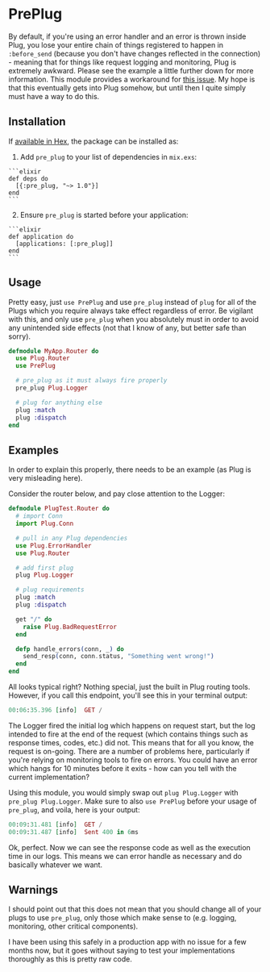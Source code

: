 # PrePlug

By default, if you're using an error handler and an error is thrown inside Plug, you lose your entire chain of things registered to happen in `:before_send` (because you don't have changes reflected in the connection) - meaning that for things like request logging and monitoring, Plug is extremely awkward. Please see the example a little further down for more information. This module provides a workaround for [this issue](https://github.com/elixir-lang/plug/issues/409). My hope is that this eventually gets into Plug somehow, but until then I quite simply must have a way to do this.

## Installation

If [available in Hex](https://hex.pm/docs/publish), the package can be installed as:

  1. Add `pre_plug` to your list of dependencies in `mix.exs`:

    ```elixir
    def deps do
      [{:pre_plug, "~> 1.0"}]
    end
    ```

  2. Ensure `pre_plug` is started before your application:

    ```elixir
    def application do
      [applications: [:pre_plug]]
    end
    ```

## Usage

Pretty easy, just `use PrePlug` and use `pre_plug` instead of `plug` for all of the Plugs which you require always take effect regardless of error. Be vigilant with this, and only use `pre_plug` when you absolutely must in order to avoid any unintended side effects (not that I know of any, but better safe than sorry).

```elixir
defmodule MyApp.Router do
  use Plug.Router
  use PrePlug

  # pre_plug as it must always fire properly
  pre_plug Plug.Logger

  # plug for anything else
  plug :match
  plug :dispatch
end
```

## Examples

In order to explain this properly, there needs to be an example (as Plug is very misleading here).

Consider the router below, and pay close attention to the Logger:

```elixir
defmodule PlugTest.Router do
  # import Conn
  import Plug.Conn

  # pull in any Plug dependencies
  use Plug.ErrorHandler
  use Plug.Router

  # add first plug
  plug Plug.Logger

  # plug requirements
  plug :match
  plug :dispatch

  get "/" do
    raise Plug.BadRequestError
  end

  defp handle_errors(conn, _) do
    send_resp(conn, conn.status, "Something went wrong!")
  end
end
```

All looks typical right? Nothing special, just the built in Plug routing tools. However, if you call this endpoint, you'll see this in your terminal output:

```elixir
00:06:35.396 [info]  GET /
```

The Logger fired the initial log which happens on request start, but the log intended to fire at the end of the request (which contains things such as response times, codes, etc.) did not. This means that for all you know, the request is on-going. There are a number of problems here, particularly if you're relying on monitoring tools to fire on errors. You could have an error which hangs for 10 minutes before it exits - how can you tell with the current implementation?

Using this module, you would simply swap out `plug Plug.Logger` with `pre_plug Plug.Logger`. Make sure to also `use PrePlug` before your usage of `pre_plug`, and voila, here is your output:

```elixir
00:09:31.481 [info]  GET /
00:09:31.487 [info]  Sent 400 in 6ms
```

Ok, perfect. Now we can see the response code as well as the execution time in our logs. This means we can error handle as necessary and do basically whatever we want.

## Warnings

I should point out that this does not mean that you should change all of your plugs to use `pre_plug`, only those which make sense to (e.g. logging, monitoring, other critical components).

I have been using this safely in a production app with no issue for a few months now, but it goes without saying to test your implementations thoroughly as this is pretty raw code.
